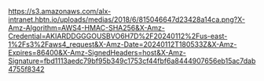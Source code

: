 https://s3.amazonaws.com/alx-intranet.hbtn.io/uploads/medias/2018/6/815046647d23428a14ca.png?X-Amz-Algorithm=AWS4-HMAC-SHA256&X-Amz-Credential=AKIARDDGGGOUSBVO6H7D%2F20240112%2Fus-east-1%2Fs3%2Faws4_request&X-Amz-Date=20240112T180533Z&X-Amz-Expires=86400&X-Amz-SignedHeaders=host&X-Amz-Signature=fbd1113aedc79bf95b349c1753cf44fbf6a8444907656eb15ac7dab4755f8342
